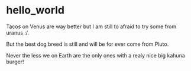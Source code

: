 # hello_world

Tacos on Venus are way better but I am still to afraid to try some from uranus :/.

But the best dog breed is still and will be for ever come from Pluto.

Never the less we on Earth are the only ones with a realy nice big kahuna burger!



